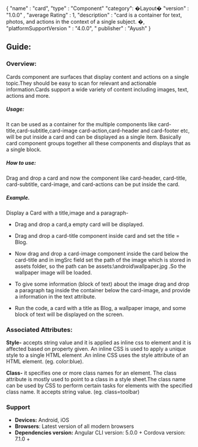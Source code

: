 {
  "name" : "card",
  "type" : "Component"
  "category": �Layout�
  "version" : "1.0.0" ,
  "average Rating" : 1,
  "description" : "card is a container for text, photos, and actions in the context of a single subject. �,
   "platformSupportVersion " : "4.0.0",
  " publisher" : "Ayush"
}


## Guide:
### Overview:
Cards component are surfaces that display content and actions on a single topic.They should be easy to scan for relevant and actionable information.Cards support a wide variety of content including images, text, actions and more. 
##### Usage:
It can be used as a container for the multiple components like card-title,card-subtitle,card-image card-action,card-header and card-footer etc, will be put inside a card and can be displayed as a single item. Basically card component groups together all these components and displays that as a single block.                                                                                                                                       

##### How to use:
Drag and drop a card and now the component like card-header, card-title, card-subtitle, card-image, and card-actions can be put inside the card.


##### Example.
 Display a Card with a title,image and a paragraph-

- Drag and drop a card,a empty card will be displayed.

- Drag and drop a card-title component inside card and set the title = Blog.

- Now drag and drop a card-image component inside the card below the card-title and in imgSrc field set the path of the image which is stored in assets folder, so the path can be assets:\android\wallpaper.jpg .So the wallpaper image will be loaded.
 
- To give some information (block of text) about the image drag and drop a paragraph tag inside the container below the card-image, and provide a information in the text attribute.

- Run the code, a card with a title as Blog, a wallpaper image, and some block of text will be displayed on the screen.

 
### Associated Attributes:
**Style-** accepts string value and it is applied as inline css to element and it is affected based on property given. An inline CSS is used to apply a unique style to a single HTML element .An inline CSS uses the style attribute of an HTML element.
(eg. color:blue).

**Class-** it specifies one or more class names for an element. The class attribute is mostly used to point to a class in a style sheet.The class name can be used by CSS to perform certain tasks for elements with the specified class name. It accepts string value. (eg. class=toolbar)


### Support 
- **Devices:** Android, iOS
- **Browsers**:  Latest version of all modern browsers
- **Dependencies version:** 
 Angular CLI version: 5.0.0 + 
 Cordova version: 7.1.0 +




